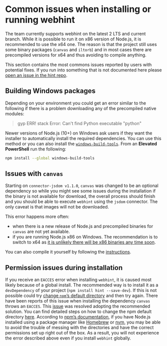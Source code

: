 # Common issues when installing or running webhint

The team currently supports webhint on the latest 2 LTS and
current branch. While it is possible to run it on x86 version of
Node.js, it is recommended to use the x64 one. The reason is that
the project still uses some binary packages (`canvas` and `iltorb`)
and in most cases there are precompiled versions for x64 and thus
avoiding to compile anything.

This section contains the most commons issues reported by users with
potential fixes. If you run into something that is not documented
here please [open an issue in the hint repo][new issue].

## Building Windows packages

Depending on your environment you could get an error similar to the
following if there is a problem downloading any of the precompiled
native modules:

> gyp ERR! stack Error: Can't find Python executable "python"

Newer versions of Node.js (10+) on Windows ask users if they want the installer
to automatically install the required dependencies. You can use this method
or you can also install the [`windows-build-tools`][windows build tools].
From an **Elevated PowerShell** run the following:

```bash
npm install --global windows-build-tools
```

## Issues with `canvas`

Starting on `connector-jsdom v1.1.0`, `canvas` was changed to be an optional
dependency so while you might see some issues during the installation if the
binary is not available for download, the overall process should finish and
you should be able to execute `webhint` using the `jsdom` connector. The only
caveat is that images will not be downloaded.

This error happens more often:

* when there is a new release of Node.js and precompiled binaries for `canvas`
  are not yet available.
* if you are running Node.js x86 on Windows. The recommendation is to switch to
  x64 as [it is unlikely there will be x86 binaries any time soon][canvas x86].

You can also compile it yourself by following the [instructions][canvas compile].

## Permission issues during installation

If you receive an `EACCES` error when installing `webhint`, it is caused most
likely because of a global install. The recommended way is to install it as a
`devDependency` of your project (`npm install hint --save-dev`). If this is not
possible could try [change `npm`’s default directory][npm change default directory]
and then try again. There have been reports of this issue when installing the
dependency `canvas` throws an `EACCES`. This [issue][permission
issue] was resolved adopting the recommended solution. You can find
detailed steps on how to change the npm default directory [here][npm
change default directory]. According to [npm’s documentation][npm use
package manager], if you have Node.js installed using a package
manager like [Homebrew][homebrew] or [nvm][nvm], you may be able to avoid
the trouble of messing with the directories and have the correct
permissions set up right out of the box. As a result, you will not
experience the error described above even if you install `webhint`
globally.

<!-- Link labels: -->

[canvas compile]: https://github.com/Automattic/node-canvas#compiling
[canvas x86]: https://github.com/node-gfx/node-canvas-prebuilt/issues/27#issuecomment-348037675
[homebrew]: https://brew.sh/
[new issue]: https://github.com/webhintio/hint/issues/new
[npm change default directory]: https://docs.npmjs.com/getting-started/fixing-npm-permissions#option-2-change-npms-default-directory-to-another-directory
[npm use package manager]: https://docs.npmjs.com/getting-started/fixing-npm-permissions#option-3-use-a-package-manager-that-takes-care-of-this-for-you
[nvm]: https://github.com/creationix/nvm
[optional canvas]: https://github.com/webhintio/hint/commit/47d51aeaa187351267f7b4cabd3f075de49d043d
[permission issue]: https://github.com/webhintio/hint/issues/308
[windows build tools]: https://www.npmjs.com/package/windows-build-tools
